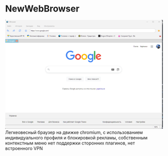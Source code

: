 # NewWebBrowser
![image](https://github.com/Ollegra/NewWebBrowser/blob/main/screenshot.png)
Легкеовесный браузер на движке chromium, с использованием индивидуального профиля и блокировкой рекламы, собственным контекстным меню
нет поддержки сторонних плагинов, нет встроенного VPN
